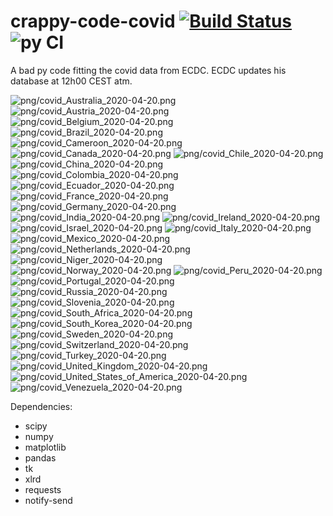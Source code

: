 # crappy-code-covid [![Build Status](https://cloud.drone.io/api/badges/a-lemonnier/crappy-code-covid/status.svg)](https://cloud.drone.io/a-lemonnier/crappy-code-covid) ![py CI](https://github.com/a-lemonnier/crappy-code-covid/workflows/py%20CI/badge.svg)
 
A bad py code fitting the covid data from ECDC. ECDC updates his database at 12h00 CEST atm.
 
![png/covid_Australia_2020-04-20.png](png/covid_Australia_2020-04-20.png)
![png/covid_Austria_2020-04-20.png](png/covid_Austria_2020-04-20.png)
![png/covid_Belgium_2020-04-20.png](png/covid_Belgium_2020-04-20.png)
![png/covid_Brazil_2020-04-20.png](png/covid_Brazil_2020-04-20.png)
![png/covid_Cameroon_2020-04-20.png](png/covid_Cameroon_2020-04-20.png)
![png/covid_Canada_2020-04-20.png](png/covid_Canada_2020-04-20.png)
![png/covid_Chile_2020-04-20.png](png/covid_Chile_2020-04-20.png)
![png/covid_China_2020-04-20.png](png/covid_China_2020-04-20.png)
![png/covid_Colombia_2020-04-20.png](png/covid_Colombia_2020-04-20.png)
![png/covid_Ecuador_2020-04-20.png](png/covid_Ecuador_2020-04-20.png)
![png/covid_France_2020-04-20.png](png/covid_France_2020-04-20.png)
![png/covid_Germany_2020-04-20.png](png/covid_Germany_2020-04-20.png)
![png/covid_India_2020-04-20.png](png/covid_India_2020-04-20.png)
![png/covid_Ireland_2020-04-20.png](png/covid_Ireland_2020-04-20.png)
![png/covid_Israel_2020-04-20.png](png/covid_Israel_2020-04-20.png)
![png/covid_Italy_2020-04-20.png](png/covid_Italy_2020-04-20.png)
![png/covid_Mexico_2020-04-20.png](png/covid_Mexico_2020-04-20.png)
![png/covid_Netherlands_2020-04-20.png](png/covid_Netherlands_2020-04-20.png)
![png/covid_Niger_2020-04-20.png](png/covid_Niger_2020-04-20.png)
![png/covid_Norway_2020-04-20.png](png/covid_Norway_2020-04-20.png)
![png/covid_Peru_2020-04-20.png](png/covid_Peru_2020-04-20.png)
![png/covid_Portugal_2020-04-20.png](png/covid_Portugal_2020-04-20.png)
![png/covid_Russia_2020-04-20.png](png/covid_Russia_2020-04-20.png)
![png/covid_Slovenia_2020-04-20.png](png/covid_Slovenia_2020-04-20.png)
![png/covid_South_Africa_2020-04-20.png](png/covid_South_Africa_2020-04-20.png)
![png/covid_South_Korea_2020-04-20.png](png/covid_South_Korea_2020-04-20.png)
![png/covid_Sweden_2020-04-20.png](png/covid_Sweden_2020-04-20.png)
![png/covid_Switzerland_2020-04-20.png](png/covid_Switzerland_2020-04-20.png)
![png/covid_Turkey_2020-04-20.png](png/covid_Turkey_2020-04-20.png)
![png/covid_United_Kingdom_2020-04-20.png](png/covid_United_Kingdom_2020-04-20.png)
![png/covid_United_States_of_America_2020-04-20.png](png/covid_United_States_of_America_2020-04-20.png)
![png/covid_Venezuela_2020-04-20.png](png/covid_Venezuela_2020-04-20.png)
 
Dependencies:
- scipy
- numpy
- matplotlib
- pandas
- tk
- xlrd
- requests
- notify-send
